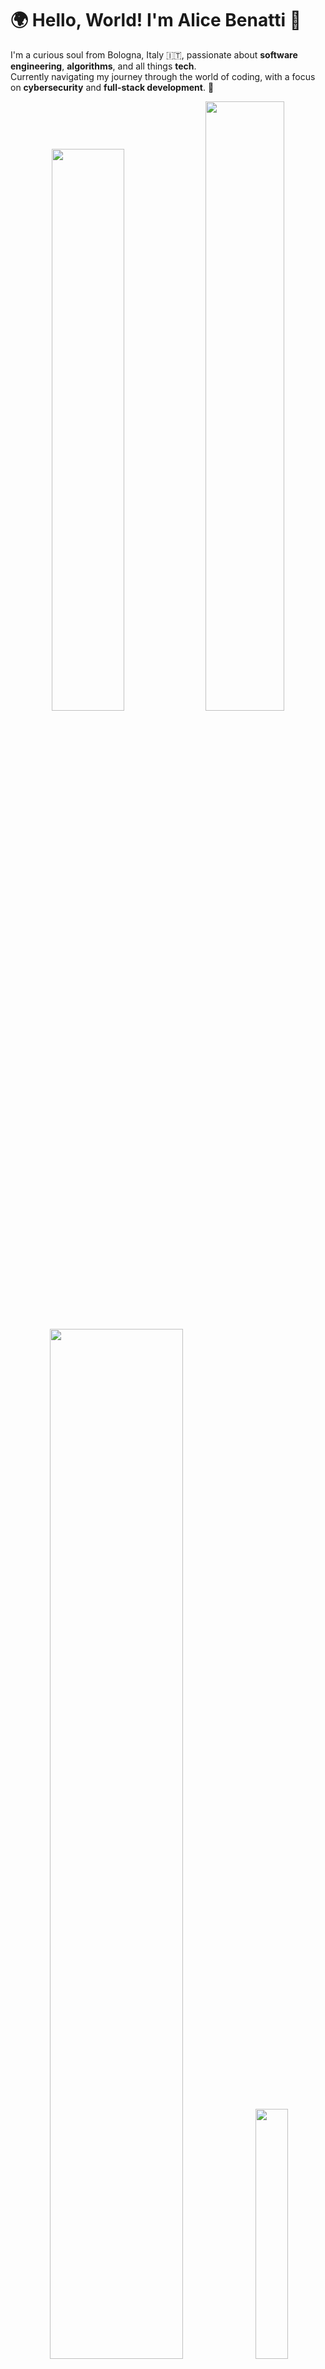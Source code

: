 # 🌍 Hello, World! I'm Alice Benatti 🌟
I'm a curious soul from Bologna, Italy 🇮🇹, passionate about **software engineering**, **algorithms**, and all things **tech**.  
Currently navigating my journey through the world of coding, with a focus on **cybersecurity** and **full-stack development**. 🚀

<p align="center">
  <a><img src="https://github-readme-stats.vercel.app/api?username=ali-benny&show_icons=true&theme=nightowl&hide_border=true" width="48%" /></a>
  <a><img src="https://nirzak-streak-stats.vercel.app?user=ali-benny&theme=nightowl&hide_border=true" width="50%" /></a>
</p>

<p align="center">
  <img src="https://github-profile-summary-cards.vercel.app/api/cards/profile-details?username=ali-benny&theme=nightowl" width="65%" />
  <img src="https://github-profile-summary-cards.vercel.app/api/cards/most-commit-language?username=ali-benny&theme=nightowl&exclude=markdown,mathematica,jsonl,lean" width="32%" />
</p>

<!--<img height=20% src="https://github-readme-stats.vercel.app/api/top-langs/?username=ali-benny&theme=nightowl&hide_border=true&layout=compact"/>-->
<!--[![Top Contributed Repo](https://github-contributor-stats.vercel.app/api?username=ali-benny&theme=nightowl&hide_border=true&limit=5)](https://github.com/ali-benny)-->

---

[![LinkedIn](https://img.shields.io/badge/LinkedIn-0077B5?style=flat&logo=linkedin&logoColor=white)](https://www.linkedin.com/in/alice-benatti/)
[![Telegram](https://img.shields.io/badge/Telegram-2CA5E0?style=flat&logo=telegram&logoColor=white)](https://t.me/alii_benatti)
![Profile views](https://visitcount.itsvg.in/api?id=ali-benny&icon=0&color=0&hide_border=true)
